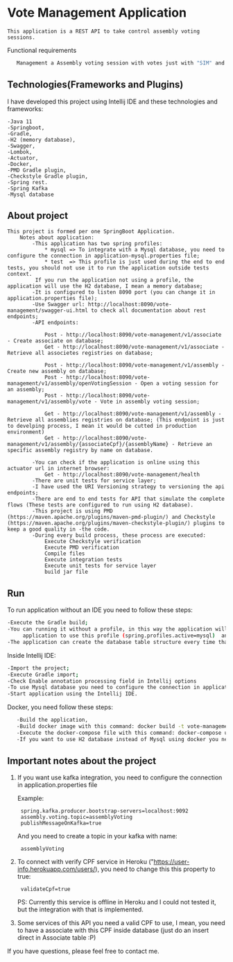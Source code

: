# Vote Management  Application
	This application is a REST API to take control assembly voting sessions.

Functional requirements
 ```bash
    Management a Assembly voting session with votes just with "SIM" and "NÃO" values.
 ```   
## Technologies(Frameworks and Plugins)
I have developed this project using Intellij IDE and these technologies and frameworks:

	-Java 11
    -Springboot,
    -Gradle,
    -H2 (memory database),
    -Swagger,
    -Lombok,
    -Actuator,
    -Docker,
	-PMD Gradle plugin,
	-Checkstyle Gradle plugin,
    -Spring rest.
    -Spring Kafka
    -Mysql database

## About project	
	This project is formed per one SpringBoot Application.
        Notes about application:
            -This application has two spring profiles:
                * mysql => To integrate with a Mysql database, you need to configure the connection in application-mysql.properties file;
                * test  => This profile is just used during the end to end tests, you should not use it to run the application outside tests context.
             If you run the application not using a profile, the application will use the H2 database, I mean a memory database;     
            -It is configured to listen 8090 port (you can change it in application.properties file);
            -Use Swagger url: http://localhost:8090/vote-management/swagger-ui.html to check all documentation about rest endpoints;
			-API endpoints:
				
				Post - http://localhost:8090/vote-management/v1/associate - Create associate on database;
				Get - http://localhost:8090/vote-management/v1/associate - Retrieve all associetes registries on database;
				
				Post - http://localhost:8090/vote-management/v1/assembly - Create new assembly on database;
				Post - http://localhost:8090/vote-management/v1/assembly/openVotingSession - Open a voting session for an assembly;
				Post - http://localhost:8090/vote-management/v1/assembly/vote - Vote in assembly voting session;
				
				Get - http://localhost:8090/vote-management/v1/assembly - Retrieve all assemblies registries on database; (This endpoint is just to develping process, I mean it would be cutted in production environment)
				Get - http://localhost:8090/vote-management/v1/assembly/{associateCpf}/{assemblyName} - Retrieve an specific assembly registry by name on database.
				
            -You can check if the application is online using this actuator url in internet browser:
                Get - http://localhost:8090/vote-management/health
			-There are unit tests for service layer;
			-I have used the URI Versioning strategy to versioning the api endpoints;
			-There are end to end tests for API that simulate the complete flows (These tests are configured to run using H2 database).
			-This project is using PMD (https://maven.apache.org/plugins/maven-pmd-plugin/) and Checkstyle (https://maven.apache.org/plugins/maven-checkstyle-plugin/) plugins to keep a good quality in -the code.
			-During every build process, these process are executed:
				Execute Checkstyle verification
				Execute PMD verification
			    Compile files
				Execute integration tests
				Execute unit tests for service layer	
				build jar file

## Run 
To run application without an IDE you need to follow these steps:
```bash
-Execute the Gradle build;
-You can running it without a profile, in this way the application will use H2 database, if you want to use Mysql database you just need to choose Mysql profile (application-mysql.properties), to do that you need to configure the
	 application to use this profile (spring.profiles.active=mysql)  and configure the database connection in application-mysql.properties file;
-The application can create the database table structure every time that the application are started (spring.jpa.hibernate.ddl-auto=update).
```
Inside Intellij IDE:
```bash
-Import the project;
-Execute Gradle import;
-Check Enable annotation processing field in Intellij options
-To use Mysql database you need to configure the connection in application-mysql.properties file and run the application using mysql profile (set an environment variable with name spring.profiles.active=mysql inside Intellij configuration). If you prefer use  H2 you can pass to next step;
-Start application using the Intellij IDE.
```

Docker, you need follow these steps:
 ```bash
	-Build the application,
	-Build docker image with this command: docker build -t vote-management . or docker build -t vote-management . (you need to run this command in root project that you want to *create the docker image);
    -Execute the docker-compose file with this command: docker-compose up (you need to run this command in root project). You can -check if application is running using the actuator feature, to do do that you need to access this url: http://localhost:8090/vote-management/health;
    -If you want to use H2 database instead of Mysql using docker you need to remove SPRING_PROFILES_ACTIVE configuration in docker-compose file.
```

## Important notes about the project
1) If you want use kafka integration, you need to configure the connection in application.properties file
    
    Example:
    
        spring.kafka.producer.bootstrap-servers=localhost:9092
        assembly.voting.topic=assemblyVoting
        publishMessageOnKafka=true
        
    And you need to create a topic in your kafka with name:
        
        assemblyVoting    
        
2) To connect with verify CPF service in Heroku ("https://user-info.herokuapp.com/users/), you need to change this this property to true:
    
        validateCpf=true
   
   PS: Currently this service is offline in Heroku and I could not tested it, but the integration with that is implemented.       
 
3) Some services of this API you need a valid CPF to use, I mean, you need to have a associate with this CPF inside database (just do an insert direct in Associate table :P) 

If you have questions, please feel free to contact me.